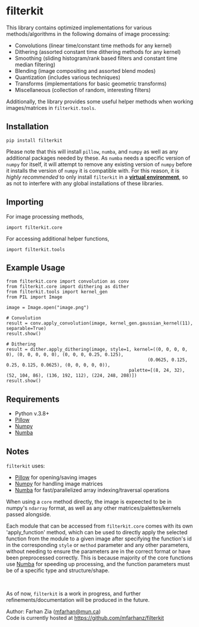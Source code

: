 # filterkit

This library contains optimized implementations for various methods/algorithms in the following domains of image
processing:
- Convolutions (linear time/constant time methods for any kernel)
- Dithering (assorted constant time dithering methods for any kernel)
- Smoothing (sliding histogram/rank based filters and constant time median filtering)
- Blending (image compositing and assorted blend modes)
- Quantization (includes various techniques)
- Transforms (implementations for basic geometric transforms)
- Miscellaneous (collection of random, interesting filters)
  
Additionally, the library provides some useful helper methods when working images/matrices in `filterkit.tools`.

## Installation
```
pip install filterkit 
```  

Please note that this will install `pillow`, `numba`, and `numpy` as well as any additional packages needed by these.
As `numba` needs a specific version of `numpy` for itself, it will attempt to remove any existing version of `numpy`
before it installs the version of `numpy` it is compatible with. For this reason, it is *highly recommended* to only
install `filterkit` in a [**virtual environment**](https://docs.python.org/3/library/venv.html), so as not to interfere
with any global installations of these libraries.

## Importing
For image processing methods,
```
import filterkit.core
```
For accessing additional helper functions,
```
import filterkit.tools
```  

## Example Usage
```
from filterkit.core import convolution as conv
from filterkit.core import dithering as dither
from filterkit.tools import kernel_gen
from PIL import Image

image = Image.open("image.png")

# Convolution
result = conv.apply_convolution(image, kernel_gen.gaussian_kernel(11), separable=True)
result.show()

# Dithering
result = dither.apply_dithering(image, style=1, kernel=((0, 0, 0, 0, 0), (0, 0, 0, 0, 0), (0, 0, 0, 0.25, 0.125), 
                                                     (0.0625, 0.125, 0.25, 0.125, 0.0625), (0, 0, 0, 0, 0)), 
                                              palette=[(8, 24, 32), (52, 104, 86), (136, 192, 112), (224, 248, 208)])
result.show()
```

## Requirements
- Python v.3.8+
- [Pillow](https://pypi.org/project/pillow/)
- [Numpy](https://pypi.org/project/numpy/)
- [Numba](https://pypi.org/project/numba/)  


##  Notes
`filterkit` uses:
- [Pillow](https://pypi.org/project/pillow/) for opening/saving images
- [Numpy](https://pypi.org/project/numpy/) for handling image matrices
- [Numba](https://pypi.org/project/numba/) for fast/parallelized array indexing/traversal operations  


When using a `core` method directly, the image is expeected to be in numpy's `ndarray` format, as well as any other
matrices/palettes/kernels passed alongside.  

Each module that can be accessed from `filterkit.core` comes with its own 'apply_function' method, which can be used to
directly apply the selected function from the module to a given image after specifying the function's id in the
corresponding `style` or `method` parameter and any other parameters, without needing to ensure the parameters are in
the correct format or have been preprocessed correctly. This is because majority of the core functions use
[Numba](https://pypi.org/project/numba/) for speeding up processing, and the function parameters must be of a specific
type and structure/shape.  

<br>

As of now, `filterkit` is a work in progress, and further refinements/documentation will be produced in the future.
<br>

Author: Farhan Zia ([mfarhan@mun.ca](mailto:mfarhan@mun.ca))  
Code is currently hosted at https://github.com/mfarhanz/filterkit
